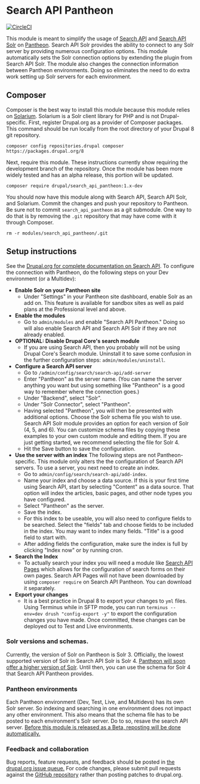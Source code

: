 # Search API Pantheon

[![CircleCI](https://circleci.com/gh/pantheon-systems/search_api_pantheon/tree/8.x-1.x.svg?style=svg)](https://circleci.com/gh/pantheon-systems/search_api_pantheon/tree/8.x-1.x)

This module is meant to simplify the usage of [Search API](https://www.drupal.org/project/search_api) and [Search API Solr](https://www.drupal.org/project/search_api_pantheon) on [Pantheon](https://pantheon.io). Search API Solr provides the ability to connect to any Solr server by providing numerous configuration options. This module automatically sets the Solr connection options by extending the plugin from Search API Solr. The module also changes the connection information between Pantheon environments. Doing so eliminates the need to do extra work setting up Solr servers for each environment.

## Composer

Composer is the best way to install this module because this module relies on [Solarium](http://www.solarium-project.org/). Solarium is a Solr client library for PHP and is not Drupal-specific. First, register Drupal.org as a provider of Composer packages. This command should be run locally from the root directory of your Drupal 8 git repository.

```
composer config repositories.drupal composer https://packages.drupal.org/8
```

Next, require this module. These instructions currently show requiring the development branch of the repository. Once the module has been more widely tested and has an alpha release, this portion will be updated.

```
composer require drupal/search_api_pantheon:1.x-dev
```

You should now have this module along with Search API, Search API Solr, and Solarium. Commit the changes and push your repository to Pantheon. Be sure not to commit `search_api_pantheon` as a git submodule. One way to do that is by removing the `.git` repository that may have come with it through Composer.

```
rm -r modules/search_api_pantheon/.git
```

## Setup instructions

See the [Drupal.org for complete documentation on Search API](https://www.drupal.org/node/1250878). To configure the connection with Pantheon, do the following steps on your Dev environment (or a Multidev):
* **Enable Solr on your Pantheon site**
  * Under "Settings" in your Pantheon site dashboard, enable Solr as an add on. This feature is available for sandbox sites as well as paid plans at the Professional level and above.
* **Enable the modules**
  * Go to `admin/modules` and enable "Search API Pantheon." Doing so will also enable Search API and Search API Solr if they are not already enabled.
* **OPTIONAL: Disable Drupal Core's search module**
  * If you are using Search API, then you probably will not be using Drupal Core's Search module. Uninstall it to save some confusion in the further configuration steps: `admin/modules/uninstall`.
* **Configure a Search API server**
  * Go to `/admin/config/search/search-api/add-server`
  * Enter "Pantheon" as the server name. (You can name the server anything you want but using something like "Pantheon" is a good way to remember where the connection goes.)
  * Under "Backend", select "Solr".
  * Under "Solr Connector", select "Pantheon".
  * Having selected "Pantheon", you will then be presented with additional options. Choose the Solr schema file you wish to use. Search API Solr module provides an option for each version of Solr (4, 5, and 6). You can customize schema files by copying these examples to your own custom module and editing them. If you are just getting started, we recommend selecting the file for Solr 4.
  * Hit the Save button to save the configuration.
* **Use the server with an index**
  The following steps are not Pantheon-specific. This module only alters the the configuration of Search API servers. To use a server, you next need to create an index.
  * Go to `admin/config/search/search-api/add-index`.
  * Name your index and choose a data source. If this is your first time using Search API, start by selecting "Content" as a data source. That option will index the articles, basic pages, and other node types you have configured.
  * Select "Pantheon" as the server.
  * Save the index.
  * For this index to be useable, you will also need to configure fields to be searched. Select the "fields" tab and choose fields to be included in the index. You may want to index many fields. "Title" is a good field to start with.
  * After adding fields the configuration, make sure the index is full by clicking "Index now" or by running cron.
* **Search the Index**
  * To actually search your index you will need a module like [Search API Pages](https://www.drupal.org/project/search_api_page) which allows for the configuration of search forms on their own pages. Search API Pages will not have been downloaded by using `composer require` on Search API Pantheon. You can download it separately.
* **Export your changes**
  * It is a best practice in Drupal 8 to export your changes to `yml` files. Using Terminus while in SFTP mode, you can run `terminus --env=dev drush "config-export -y"` to export the configuration changes you have made. Once committed, these changes can be deployed out to Test and Live environments.


### Solr versions and schemas.

Currently, the version of Solr on Pantheon is Solr 3. Officially, the lowest supported version of Solr in Search API Solr is Solr 4. [Pantheon will soon offer a higher version of Solr](https://www.drupal.org/node/2775595). Until then, you can use the schema for Solr 4 that Search API Pantheon provides.

### Pantheon environments

Each Pantheon environment (Dev, Test, Live, and Multidevs) has its own Solr server. So indexing and searching in one environment does not impact any other environment. This also means that the schema file has to be posted to each environment's Solr server. Do to so, resave the search API server. [Before this module is released as a Beta, reposting will be done automatically.](https://www.drupal.org/node/2775549)

### Feedback and collaboration

Bug reports, feature requests, and feedback should be posted in [the drupal.org issue queue.](https://www.drupal.org/project/issues/search_api_pantheon?categories=All) For code changes, please submit pull requests against the [GitHub repository](https://github.com/pantheon-systems/search_api_pantheon) rather than posting patches to drupal.org.
